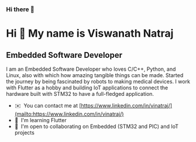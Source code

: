 ### Hi there 👋

Hi 👋 My name is Viswanath Natraj
=================================

Embedded Software Developer
---------------------------

I am an Embedded Software Developer who loves C/C++, Python, and Linux, also with which how amazing tangible things can be made. Started the journey by being fascinated by robots to making medical devices. I work with Flutter as a hobby and building IoT applications to connect the hardware built with STM32 to have a full-fledged application.

* ✉️  You can contact me at [https://www.linkedin.com/in/vinatraj/](mailto:https://www.linkedin.com/in/vinatraj/)
* 🧠  I'm learning Flutter
* 🤝  I'm open to collaborating on Embedded (STM32 and PIC) and IoT projects

<!--
**viswa08/viswa08** is a ✨ _special_ ✨ repository because its `README.md` (this file) appears on your GitHub profile.

Here are some ideas to get you started:

- 🔭 I’m currently working on ...
- 🌱 I’m currently learning ...
- 👯 I’m looking to collaborate on ...
- 🤔 I’m looking for help with ...
- 💬 Ask me about ...
- 📫 How to reach me: ...
- 😄 Pronouns: ...
- ⚡ Fun fact: ...
-->
